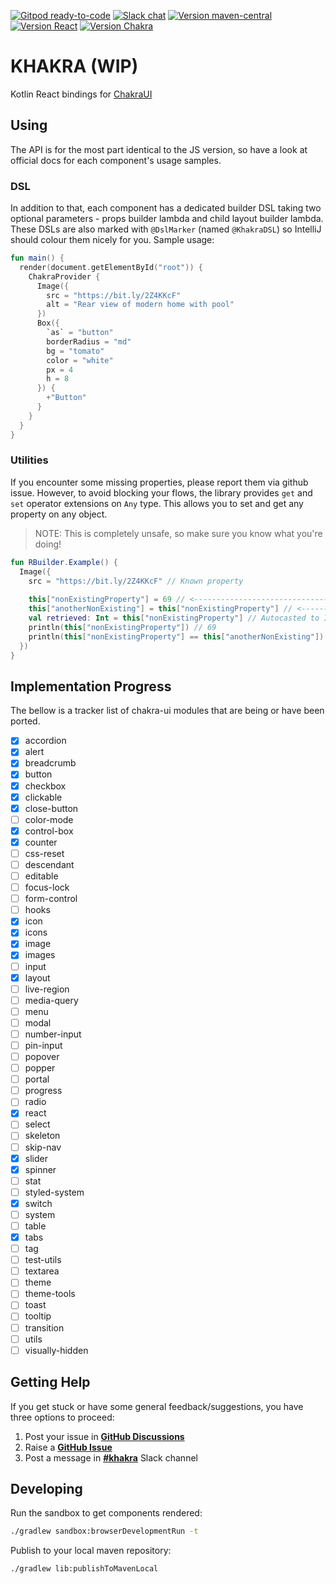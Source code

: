 [![Gitpod ready-to-code](https://img.shields.io/badge/gitpod-ready_to_code-blue?logo=gitpod&style=flat-square)](https://gitpod.io/#https://github.com/mpetuska/khakra)
[![Slack chat](https://img.shields.io/badge/kotlinlang-%23khakra-B37700?logo=slack&style=flat-square)](https://kotlinlang.slack.com/messages/khakra)
[![Version maven-central](https://img.shields.io/maven-central/v/io.github.mpetuska/khakra?logo=apache-maven&style=flat-square)](https://mvnrepository.com/artifact/io.github.mpetuska/khakra)
[![Version React](https://img.shields.io/badge/React.kt-17.0.1-orange?logo=react&style=flat-square)](https://bintray.com/kotlin/kotlin-js-wrappers/kotlin-react/17.0.1-pre.144-kotlin-1.4.30)
[![Version Chakra](https://img.shields.io/badge/ChakraUI-1.3.2-orange?logo=chakra-ui&style=flat-square)](https://github.com/chakra-ui/chakra-ui/tree/%40chakra-ui/react%401.3.2)

# KHAKRA (WIP)

Kotlin React bindings for [ChakraUI](https://github.com/chakra-ui/chakra-ui/tree/%40chakra-ui/react%401.3.2)

## Using

The API is for the most part identical to the JS version, so have a look at official docs for each component's usage
samples.

### DSL

In addition to that, each component has a dedicated builder DSL taking two optional parameters - props builder lambda
and child layout builder lambda. These DSLs are also marked with `@DslMarker` (named `@KhakraDSL`) so IntelliJ should
colour them nicely for you. Sample usage:

```kotlin
fun main() {
  render(document.getElementById("root")) {
    ChakraProvider {
      Image({
        src = "https://bit.ly/2Z4KKcF"
        alt = "Rear view of modern home with pool"
      })
      Box({
        `as` = "button"
        borderRadius = "md"
        bg = "tomato"
        color = "white"
        px = 4
        h = 8
      }) {
        +"Button"
      }
    }
  }
}
```

### Utilities

If you encounter some missing properties, please report them via github issue. However, to avoid blocking your flows,
the library provides `get` and `set` operator extensions on `Any` type. This allows you to set and get any property on
any object.
> NOTE: This is completely unsafe, so make sure you know what you're doing!

```kotlin
fun RBuilder.Example() {
  Image({
    src = "https://bit.ly/2Z4KKcF" // Known property
    
    this["nonExistingProperty"] = 69 // <--------------------------------
    this["anotherNonExisting"] = this["nonExistingProperty"] // <--------
    val retrieved: Int = this["nonExistingProperty"] // Autocasted to Int
    println(this["nonExistingProperty"]) // 69
    println(this["nonExistingProperty"] == this["anotherNonExisting"]) // true
  })
}
```

## Implementation Progress
The bellow is a tracker list of chakra-ui modules that are being or have been ported.
- [X] accordion
- [X] alert
- [X] breadcrumb
- [X] button
- [X] checkbox
- [X] clickable
- [X] close-button
- [ ] color-mode
- [X] control-box
- [X] counter
- [ ] css-reset
- [ ] descendant
- [ ] editable
- [ ] focus-lock
- [ ] form-control
- [ ] hooks
- [X] icon
- [x] icons
- [X] image
- [X] images
- [ ] input
- [X] layout
- [ ] live-region
- [ ] media-query
- [ ] menu
- [ ] modal
- [ ] number-input
- [ ] pin-input
- [ ] popover
- [ ] popper
- [ ] portal
- [ ] progress
- [ ] radio
- [X] react
- [ ] select
- [ ] skeleton
- [ ] skip-nav
- [X] slider
- [X] spinner
- [ ] stat
- [ ] styled-system
- [X] switch
- [ ] system
- [ ] table
- [X] tabs
- [ ] tag
- [ ] test-utils
- [ ] textarea
- [ ] theme
- [ ] theme-tools
- [ ] toast
- [ ] tooltip
- [ ] transition
- [ ] utils
- [ ] visually-hidden

## Getting Help
If you get stuck or have some general feedback/suggestions, you have three options to proceed:
1. Post your issue in **[GitHub Discussions](https://github.com/mpetuska/khakra/discussions)**
2. Raise a **[GitHub Issue](https://github.com/mpetuska/khakra/issues)**
3. Post a message in **[#khakra](https://kotlinlang.slack.com/messages/khakra)** Slack channel

## Developing

Run the sandbox to get components rendered:

```bash
./gradlew sandbox:browserDevelopmentRun -t
```

Publish to your local maven repository:

```bash
./gradlew lib:publishToMavenLocal
```
